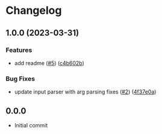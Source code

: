 # Changelog

## 1.0.0 (2023-03-31)


### Features

* add readme ([#5](https://github.com/kurtosis-tech/eth-network-package/issues/5)) ([c4b602b](https://github.com/kurtosis-tech/eth-network-package/commit/c4b602b84fc411fceb45cf632fd743376a2c4a2a))


### Bug Fixes

* update input parser with arg parsing fixes ([#2](https://github.com/kurtosis-tech/eth-network-package/issues/2)) ([4f37e0a](https://github.com/kurtosis-tech/eth-network-package/commit/4f37e0a9a02a5a2e9be192f7dab64a757c7ae652))

## 0.0.0
- Initial commit
